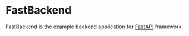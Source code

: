 # FastBackend 

FastBackend is the example backend application for [FastAPI](https://fastapi.tiangolo.com/) 
framework.

